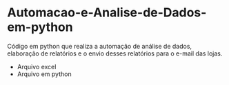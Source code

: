 # Automacao-e-Analise-de-Dados-em-python
Código em python que realiza a automação de análise de dados, elaboração de relatórios e o envio desses relatórios para o e-mail das lojas.
- Arquivo excel
- Arquivo em python
